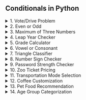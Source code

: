 
## Conditionals in Python

<details>
<summary>
1. Vote/Drive Problem
</summary>
Problem: Write a python program to find who can vote ? 18 and above can vote and below 18 age cannot vote.
</details>
<details>
<summary>
2. Even or Odd
</summary>
Problem: Write a program that takes an integer input from the user and prints whether it is even or odd.
</details>
<details>
<summary>
3. Maximum of Three Numbers
</summary>
Problem: Write a program that takes three numbers as input and prints the largest number.
</details>
<details>
<summary>
4. Leap Year Checker
</summary>
Problem: Write a program that checks if a given year is a leap year or not. (A leap year is divisible by 4 but not by 100 unless it is also divisible by 400.)
</details>
<details>
<summary>
5. Grade Calculator
</summary>
Problem: Write a program that takes a percentage score as input and prints the corresponding grade according to the following criteria:

    A: 90-100
    B: 80-89
    C: 70-79
    D: 60-69
    F: Below 60
</details>
<details>
<summary>
6. Vowel or Consonant
</summary>
Problem: Write a program that takes a character as input and prints whether it is a vowel or a consonant.
</details>
<details>
<summary>
7. Triangle Classifier
</summary>
Problem: Write a program that takes three side lengths as input and prints whether the triangle is equilateral, isosceles, or scalene.
</details>
<details>
<summary>
8. Number Sign Checker
</summary>
Problem: Write a program that takes a number as input and prints whether it is positive, negative, or zero.
</details>
<details>
<summary> 
9. Password Strength Checker
</summary>
Problem: Check if a password is "Weak", "Medium", or "Strong". Criteria: <6 chars (Weak), 6-10 chars (Medium), >10 chars (Strong)
</details>
<details>
<summary> 
10. Zoo Ticket Pricing
</summary>
Problem: Zoo tickets are priced based on age: $12 for adults(18 and over), $8 for children. Eveyone gets a $2 discount on Sunday.
</details>
<details>
<summary> 
11. Transportation Mode Selection
</summary>
Problem: Choose a mode of transportation based on the distance(e.g. <3 km: Walk, 3-15 km: Bike, >15 km: Car)
</details>
<details>
<summary> 
12. Coffee Customization
</summary>
Problem: Customize a coffee order: "Small", "Medium", or "Large" with an option for "Extra Shot" of epresso.
</details>
<details>
<summary> 
13. Pet Food Recommendation
</summary>
Problem: Recommend a type of pet food based on the pet's species and age. (e.g. Dog; <2 years - Puppy Food, Cat >5 years - Senior cat food.)
</details>
<details>
<summary> 
14. Age Group Categorization
</summary>
Problem: Classify a person's age group: Child (<13), Teenager (13-19), Adult (20-59), Senior (60+)
</details>